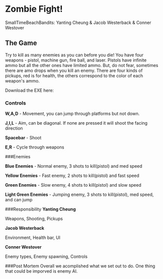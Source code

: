 # Zombie Fight!

SmallTimeBeachBandits: Yanting Cheung & Jacob Westerback & Conner Westover

## The Game
Try to kill as many enemies as you can before you die! 
You have four weapons - pistol, machine gun, fire ball, and laser.
Pistols have infinite ammo but all the other ones have limited ammo.
But, do not fear, sometimes there are amo drops when you kill an enemy.
There are four kinds of pickups, red is for health, the others correspond to the color of each weapon's ammo.

Download the EXE here: <Coming Soon>

### Controls
**W,A,D** - Movement, you can jump through platforms but not down.

**J,I,L** - Aim, can be diagonal. If none are pressed it will shoot the facing direction

**Spacebar** - Shoot

**E,R** - Cycle through weapons

###Enemies

**Blue Enemies** - Normal enemy, 3 shots to kill(pistol) and med speed

**Yellow Enemies** - Fast enemy, 2 shots to kill(pistol) and fast speed

**Green Enemies** - Slow enemy, 4 shots to kill(pistol) and slow speed

**Light Green Enemies** - Jumping enemy, 3 shots to kill(pistol), med speed, and can jump

###Responsibility
**Yanting Cheung**

Weapons, Shooting, Pickups

**Jacob Westerback**

Environment, Health bar, UI

**Conner Westover**

Enemy types, Enemy spawning, Controls

###Post Mortem
Overall we acomplished what we set out to do. One thing that could be imporved is enemy AI. 

